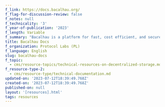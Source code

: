 ```yaml
---
f_link: https://docs.bacalhau.org/
f_flag-for-discussion-review: false
f_notes: null
f_technicality: '3'
f_year-of-publication: '2023'
f_length: Variable
f_summary: "Bacalhau is a platform for fast, cost efficient, and secure computation by running jobs where the data is generated and stored. With Bacalhau, you can streamline your existing workflows without the need of extensive rewriting by running arbitrary Docker containers and WebAssembly (wasm) images as tasks. This architecture is also referred to as\_Compute Over Data. The Bacalhau docs explain how to get started with bacalhau, installation, examples, and more."
title: Bacalhau Docs
f_organization: Protocol Labs (PL)
f_language: English
slug: bacalhau-docs
f_topic:
  - cms/resource-topics/technical-resources-on-decentralized-storage.md
f_resource-type-2:
  - cms/resource-type/technical-documentation.md
updated-on: '2023-07-12T18:39:49.768Z'
created-on: '2023-07-12T18:39:49.768Z'
published-on: null
layout: '[resources].html'
tags: resources
---
```



